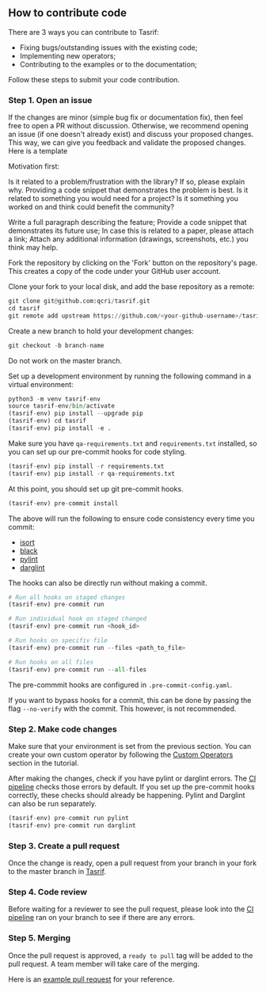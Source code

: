 ## How to contribute code

There are 3 ways you can contribute to Tasrif:
- Fixing bugs/outstanding issues with the existing code;
- Implementing new operators;
- Contributing to the examples or to the documentation;

Follow these steps to submit your code contribution.

### Step 1. Open an issue

If the changes are minor (simple bug fix or documentation fix), then feel free
to open a PR without discussion. Otherwise, we recommend opening an issue (if one doesn't already
exist) and discuss your proposed changes. This way, we can give you feedback
and validate the proposed changes. Here is a template


Motivation first:

Is it related to a problem/frustration with the library? If so, please explain why. Providing a code snippet that demonstrates the problem is best.
Is it related to something you would need for a project?
Is it something you worked on and think could benefit the community?

Write a full paragraph describing the feature;
Provide a code snippet that demonstrates its future use;
In case this is related to a paper, please attach a link;
Attach any additional information (drawings, screenshots, etc.) you think may help.


Fork the repository by clicking on the 'Fork' button on the repository's page. This creates a copy of the code under your GitHub user account.

Clone your fork to your local disk, and add the base repository as a remote:

```python
git clone git@github.com:qcri/tasrif.git
cd tasrif
git remote add upstream https://github.com/<your-github-username>/tasrif.git
```

Create a new branch to hold your development changes:

```python
git checkout -b branch-name
```

Do not work on the master branch.

Set up a development environment by running the following command in a virtual environment:

```python
python3 -m venv tasrif-env
source tasrif-env/bin/activate
(tasrif-env) pip install --upgrade pip
(tasrif-env) cd tasrif
(tasrif-env) pip install -e .
```

Make sure you have `qa-requirements.txt` and `requirements.txt` installed, so you can set up our pre-commit hooks for code styling.

```python
(tasrif-env) pip install -r requirements.txt
(tasrif-env) pip install -r qa-requirements.txt
```

At this point, you should set up git pre-commit hooks.
```python
(tasrif-env) pre-commit install
```
The above will run the following to ensure code consistency every time you commit:
  * [isort](https://github.com/PyCQA/isort)
  * [black](https://github.com/psf/black)
  * [pylint](https://github.com/PyCQA/pylint)
  * [darglint](https://github.com/terrencepreilly/darglint)


The hooks can also be directly run without making a commit.
```python
# Run all hooks on staged changes
(tasrif-env) pre-commit run

# Run individual hook on staged changed
(tasrif-env) pre-commit run <hook_id>

# Run hooks on specifiv file
(tasrif-env) pre-commit run --files <path_to_file>

# Run hooks on all files
(tasrif-env) pre-commit run --all-files
```

The pre-commmit hooks are configured in `.pre-commit-config.yaml`.

If you want to bypass hooks for a commit, this can be done by passing the flag `--no-verify` with the commit. This however, is not recommended.
### Step 2. Make code changes

Make sure that your environment is set from the previous section. You can create your own custom operator by following the [Custom Operators](https://tasrif.qcri.org/custom-operators.html) section in the tutorial.

After making the changes, check if you have pylint or darglint errors. The [CI pipeline](https://github.com/qcrisw/tasrif/actions) checks those errors by default. If you set up the pre-commit hooks correctly, these checks should already be happening. Pylint and Darglint can also be run separately.
```python
(tasrif-env) pre-commit run pylint
(tasrif-env) pre-commit run darglint
```

### Step 3. Create a pull request

Once the change is ready, open a pull request from your branch in your fork to
the master branch in [Tasrif](https://github.com/qcri/tasrif).

### Step 4. Code review

Before waiting for a reviewer to see the pull request, please look into the [CI pipeline](https://github.com/qcrisw/tasrif/actions) ran on your branch to see if there are any errors.

### Step 5. Merging

Once the pull request is approved, a `ready to pull` tag will be added to the
pull request. A team member will take care of the merging.

Here is an [example pull request](https://github.com/qcri/tasrif/pull/5)
for your reference.
